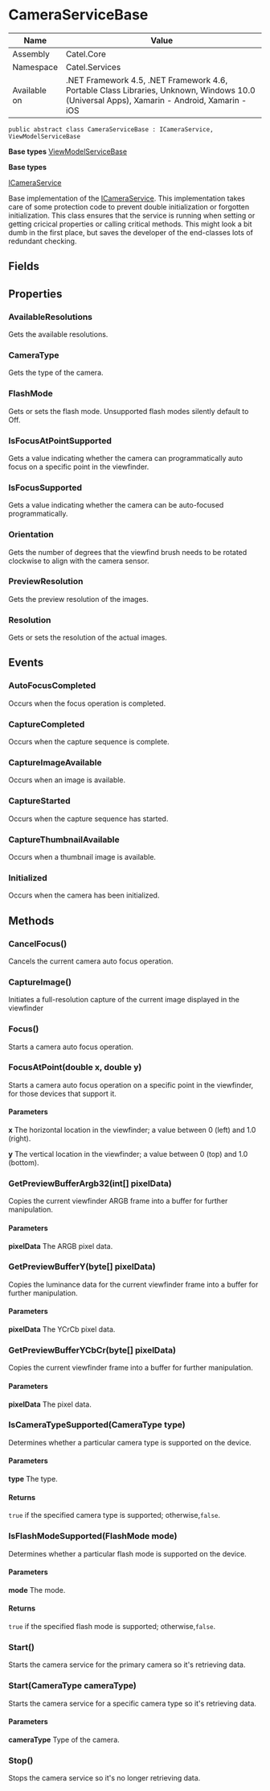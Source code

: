 

# CameraServiceBase

Name|Value
---|---
Assembly|Catel.Core
Namespace|Catel.Services
Available on|.NET Framework 4.5, .NET Framework 4.6, Portable Class Libraries, Unknown, Windows 10.0 (Universal Apps), Xamarin - Android, Xamarin - iOS

```
public abstract class CameraServiceBase : ICameraService, ViewModelServiceBase
```

**Base types**
[ViewModelServiceBase](/Catel.Core\Catel\Services\ViewModelServiceBase.md)

**Base types**

[ICameraService](/Catel.Core\Catel\Services\ICameraService.md)


Base implementation of the [ICameraService](#). This implementation takes care of some protection code to prevent double initialization or forgotten initialization. This class ensures that the service is running when setting or getting cricical properties or calling critical methods. This might look a bit dumb in the first place, but saves the developer of the end-classes lots of redundant checking.



## Fields

## Properties

### AvailableResolutions

Gets the available resolutions.



### CameraType

Gets the type of the camera.



### FlashMode

Gets or sets the flash mode. Unsupported flash modes silently default to Off.



### IsFocusAtPointSupported

Gets a value indicating whether the camera can programmatically auto focus on a specific point in the viewfinder.



### IsFocusSupported

Gets a value indicating whether the camera can be auto-focused programmatically.



### Orientation

Gets the number of degrees that the viewfind brush needs to be rotated clockwise to align with the camera sensor.



### PreviewResolution

Gets the preview resolution of the images.



### Resolution

Gets or sets the resolution of the actual images.



## Events

### AutoFocusCompleted

Occurs when the focus operation is completed.



### CaptureCompleted

Occurs when the capture sequence is complete.



### CaptureImageAvailable

Occurs when an image is available.



### CaptureStarted

Occurs when the capture sequence has started.



### CaptureThumbnailAvailable

Occurs when a thumbnail image is available.



### Initialized

Occurs when the camera has been initialized.



## Methods

### CancelFocus()

Cancels the current camera auto focus operation.



### CaptureImage()

Initiates a full-resolution capture of the current image displayed in the viewfinder



### Focus()

Starts a camera auto focus operation.



### FocusAtPoint(double x, double y)

Starts a camera auto focus operation on a specific point in the viewfinder, for those devices that support it.

#### Parameters

**x**
The horizontal location in the viewfinder; a value between 0 (left) and 1.0 (right).

**y**
The vertical location in the viewfinder; a value between 0 (top) and 1.0 (bottom).



### GetPreviewBufferArgb32(int[] pixelData)

Copies the current viewfinder ARGB frame into a buffer for further manipulation.

#### Parameters

**pixelData**
The ARGB pixel data.



### GetPreviewBufferY(byte[] pixelData)

Copies the luminance data for the current viewfinder frame into a buffer for further manipulation.

#### Parameters

**pixelData**
The YCrCb pixel data.



### GetPreviewBufferYCbCr(byte[] pixelData)

Copies the current viewfinder frame into a buffer for further manipulation.

#### Parameters

**pixelData**
The pixel data.



### IsCameraTypeSupported(CameraType type)

Determines whether a particular camera type is supported on the device.

#### Parameters

**type**
The type.

#### Returns

`true` if the specified camera type is supported; otherwise,`false`.



### IsFlashModeSupported(FlashMode mode)

Determines whether a particular flash mode is supported on the device.

#### Parameters

**mode**
The mode.

#### Returns

`true` if the specified flash mode is supported; otherwise,`false`.



### Start()

Starts the camera service for the primary camera so it's retrieving data.



### Start(CameraType cameraType)

Starts the camera service for a specific camera type so it's retrieving data.

#### Parameters

**cameraType**
Type of the camera.



### Stop()

Stops the camera service so it's no longer retrieving data.



